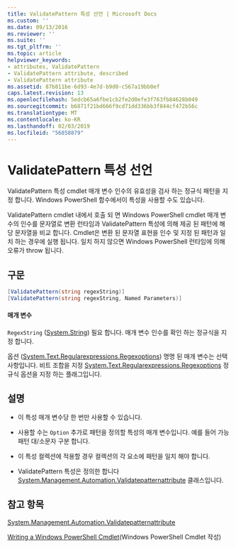 ```yaml
---
title: ValidatePattern 특성 선언 | Microsoft Docs
ms.custom: ''
ms.date: 09/13/2016
ms.reviewer: ''
ms.suite: ''
ms.tgt_pltfrm: ''
ms.topic: article
helpviewer_keywords:
- attributes, ValidatePattern
- ValidatePattern attribute, described
- ValidatePattern attribute
ms.assetid: 87b811be-6d93-4e7d-b9d0-c567a19bb0ef
caps.latest.revision: 13
ms.openlocfilehash: 5edcb65a6fbe1cb2fe2d0efe3f763fb84628b049
ms.sourcegitcommit: b6871f21bd666f9cd71dd336bb3f844cf472b56c
ms.translationtype: MT
ms.contentlocale: ko-KR
ms.lasthandoff: 02/03/2019
ms.locfileid: "56858879"
---
```

# <a name="validatepattern-attribute-declaration"></a>ValidatePattern 특성 선언

ValidatePattern 특성 cmdlet 매개 변수 인수의 유효성을 검사 하는 정규식 패턴을 지정 합니다. Windows PowerShell 함수에서이 특성을 사용할 수도 있습니다.

ValidatePattern cmdlet 내에서 호출 되 면 Windows PowerShell cmdlet 매개 변수의 인수를 문자열로 변환 런타임과 ValidatePattern 특성에 의해 제공 된 패턴에 해당 문자열을 비교 합니다. Cmdlet은 변환 된 문자열 표현을 인수 및 지정 된 패턴과 일치 하는 경우에 실행 됩니다. 일치 하지 않으면 Windows PowerShell 런타임에 의해 오류가 throw 됩니다.

## <a name="syntax"></a>구문

```csharp
[ValidatePattern(string regexString)]
[ValidatePattern(string regexString, Named Parameters)]
```

#### <a name="parameters"></a>매개 변수

`RegexString` ([System.String](/dotnet/api/System.String)) 필요 합니다. 매개 변수 인수를 확인 하는 정규식을 지정 합니다.

옵션 ([System.Text.Regularexpressions.Regexoptions](/dotnet/api/System.Text.RegularExpressions.RegexOptions)) 명명 된 매개 변수는 선택 사항입니다. 비트 조합을 지정 [System.Text.Regularexpressions.Regexoptions](/dotnet/api/System.Text.RegularExpressions.RegexOptions) 정규식 옵션을 지정 하는 플래그입니다.

## <a name="remarks"></a>설명

- 이 특성 매개 변수당 한 번만 사용할 수 있습니다.

- 사용할 수는 `Option` 추가로 패턴을 정의할 특성의 매개 변수입니다. 예를 들어 가능 패턴 대/소문자 구분 합니다.

- 이 특성 컬렉션에 적용할 경우 컬렉션의 각 요소에 패턴을 일치 해야 합니다.

- ValidatePattern 특성은 정의한 합니다 [System.Management.Automation.Validatepatternattribute](/dotnet/api/System.Management.Automation.ValidatePatternAttribute) 클래스입니다.

## <a name="see-also"></a>참고 항목

[System.Management.Automation.Validatepatternattribute](/dotnet/api/System.Management.Automation.ValidatePatternAttribute)

[Writing a Windows PowerShell Cmdlet](./writing-a-windows-powershell-cmdlet.md)(Windows PowerShell Cmdlet 작성)
